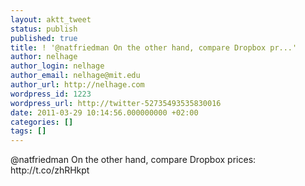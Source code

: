 ```yaml
---
layout: aktt_tweet
status: publish
published: true
title: ! '@natfriedman On the other hand, compare Dropbox pr...'
author: nelhage
author_login: nelhage
author_email: nelhage@mit.edu
author_url: http://nelhage.com
wordpress_id: 1223
wordpress_url: http://twitter-52735493535830016
date: 2011-03-29 10:14:56.000000000 +02:00
categories: []
tags: []
---
```

@natfriedman On the other hand, compare Dropbox prices: http:&#47;&#47;t.co&#47;zhRHkpt
